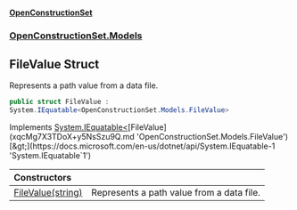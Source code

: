 #### [OpenConstructionSet](index.md 'index')
### [OpenConstructionSet.Models](index.md#OpenConstructionSet_Models 'OpenConstructionSet.Models')
## FileValue Struct
Represents a path value from a data file.  
```csharp
public struct FileValue :
System.IEquatable<OpenConstructionSet.Models.FileValue>
```

Implements [System.IEquatable&lt;](https://docs.microsoft.com/en-us/dotnet/api/System.IEquatable-1 'System.IEquatable`1')[FileValue](xqcMg7X3TDoX+y5NsSzu9Q.md 'OpenConstructionSet.Models.FileValue')[&gt;](https://docs.microsoft.com/en-us/dotnet/api/System.IEquatable-1 'System.IEquatable`1')  

| Constructors | |
| :--- | :--- |
| [FileValue(string)](zwkntdHYQooWRlvxUICKkA.md 'OpenConstructionSet.Models.FileValue.FileValue(string)') | Represents a path value from a data file.<br/> |
